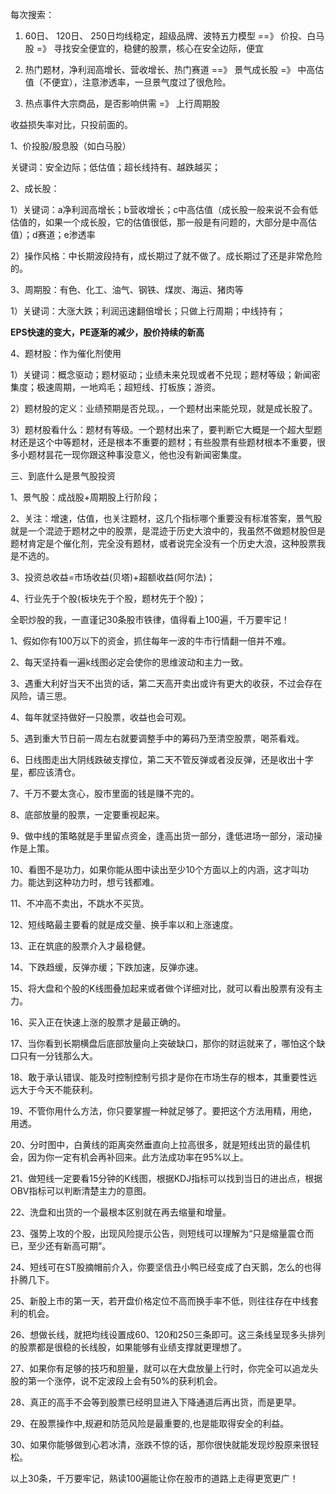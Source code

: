    每次搜索：

1.    60日、 120日、 250日均线稳定，超级品牌、波特五力模型  ==》 价投、白马股 =》 寻找安全便宜的，稳健的股票，核心在安全边际，便宜

2.    热门题材，净利润高增长、营收增长、热门赛道   ==》  景气成长股  =》 中高估值（不便宜），注意渗透率，一旦景气度过了很危险。
3.    热点事件大宗商品，是否影响供需 =》 上行周期股

收益损失率对比，只投前面的。







1、价投股/股息股（如白马股）

关键词：安全边际；低估值；超长线持有、越跌越买；



2、成长股：

1）关键词：a净利润高增长；b营收增长；c中高估值（成长股一般来说不会有低估值的，如果一个成长股，它的估值很低，那一般是有问题的，大部分是中高估值）；d赛道；e渗透率

2）操作风格：中长期波段持有，成长期过了就不做了。成长期过了还是非常危险的。



3、周期股：有色、化工、油气、钢铁、煤炭、海运、猪肉等

1）关键词：大涨大跌；利润迅速翻倍增长；只做上行周期；中线持有；

**EPS快速的变大，PE逐渐的减少，股价持续的新高**





4、题材股：作为催化剂使用

1）关键词：概念驱动；题材驱动；业绩未来兑现或者不兑现；题材等级；新闻密集度；极速周期，一地鸡毛；超短线、打板族；游资。

2）题材股的定义：业绩预期是否兑现。，一个题材出来能兑现，就是成长股了。

3）题材股看什么：题材有等级。一个题材出来了，要判断它大概是一个超大型题材还是这个中等题材，还是根本不重要的题材；有些股票有些题材根本不重要，很多小题材昙花一现你跟这种事没意义，他也没有新闻密集度。



三、到底什么是景气股投资

1、景气股：成战股+周期股上行阶段；

2、关注：增速，估值，也关注题材，这几个指标哪个重要没有标准答案，景气股就是一个混迹于题材之中的股票，是混迹于历史大浪中的，我虽然不做题材股但是题材肯定是个催化剂，完全没有题材，或者说完全没有一个历史大浪，这种股票我是不选的。

3、投资总收益=市场收益(贝塔)+超额收益(阿尔法)；

4、行业先于个股(板块先于个股，题材先于个股)；







全职炒股的我，一直谨记30条股市铁律，值得看上100遍，千万要牢记！

1、假如你有100万以下的资金，抓住每年一波的牛市行情翻一倍并不难。

2、每天坚持看一遍k线图必定会使你的思维波动和主力一致。

3、遇重大利好当天不出货的话，第二天高开卖出或许有更大的收获，不过会存在风险，请三思。

4、每年就坚持做好一只股票，收益也会可观。

5、遇到重大节日前一周左右就要调整手中的筹码乃至清空股票，喝茶看戏。

6、日线图走出大阴线跌破支撑位，第二天不管反弹或者没反弹，还是收出十字星，都应该清仓。

7、千万不要太贪心，股市里面的钱是赚不完的。

8、底部放量的股票，一定要重视起来。

9、做中线的策略就是手里留点资金，逢高出货一部分，逢低进场一部分，滚动操作是上策。

10、看图不是功力，如果你能从图中读出至少10个方面以上的内涵，这才叫功力。能达到这种功力时，想亏钱都难。

11、不冲高不卖出，不跳水不买货。

12、短线略最主要看的就是成交量、换手率以和上涨速度。

13、正在筑底的股票介入才最稳健。

14、下跌趋缓，反弹亦缓；下跌加速，反弹亦速。

15、将大盘和个股的K线图叠加起来或者做个详细对比，就可以看出股票有没有主力。

16、买入正在快速上涨的股票才是最正确的。

17、当你看到长期横盘后底部放量向上突破缺口，那你的财运就来了，哪怕这个缺口只有一分钱那么大。

18、敢于承认错误、能及时控制控制亏损才是你在市场生存的根本，其重要性远远大于今天不能获利。

19、不管你用什么方法，你只要掌握一种就足够了。要把这个方法用精，用绝，用透。

20、分时图中，白黄线的距离突然垂直向上拉高很多，就是短线出货的最佳机会，因为你一定有机会再补回来。此方法成功率在95%以上。

21、做短线一定要看15分钟的K线图，根据KDJ指标可以找到当日的进出点，根据OBV指标可以判断清楚主力的意图。

22、洗盘和出货的一个最根本区别就在再去缩量和增量。

23、强势上攻的个股，出现风险提示公告，则短线可以理解为“只是缩量震仓而已，至少还有新高可期”。

24、短线可在ST股摘帽前介入，你要坚信丑小鸭已经变成了白天鹅，怎么的也得扑腾几下。

25、新股上市的第一天，若开盘价格定位不高而换手率不低，则往往存在中线套利的机会。

26、想做长线，就把均线设置成60、120和250三条即可。这三条线呈现多头排列的股票都是很稳的长线股，如果能够有业绩支撑就更理想了。

27、如果你有足够的技巧和胆量，就可以在大盘放量上行时，你完全可以追龙头股的第一个涨停，说不定波段上会有50%的获利机会。

28、真正的高手不会等到股票已经明显进入下降通道后再出货，而是更早。

29、在股票操作中,规避和防范风险是最重要的,也是能取得安全的利益。

30、如果你能够做到心若冰清，涨跌不惊的话，那你很快就能发现炒股原来很轻松。

以上30条，千万要牢记，熟读100遍能让你在股市的道路上走得更宽更广！

